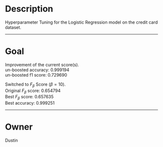 # Description

Hyperparameter Tuning for the Logistic Regression model on the credit card
dataset.

---

# Goal

Improvement of the current score(s).<br/>
un-boosted accuracy:    0.999194<br/>
un-boosted f1 score:    0.729690

Switched to $F_\beta$ Score ($\beta = 10$).<br/>
Original $F_\beta$ score:  0.654794<br/>
Best     $F_\beta$ score:  0.657635<br/>
Best            accuracy:  0.999251

---

# Owner

Dustin

